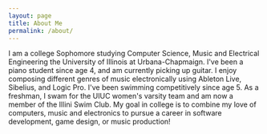 ```yaml
---
layout: page
title: About Me
permalink: /about/
---
```


<!-- This is the base Jekyll theme. You can find out more info about customizing your Jekyll theme, as well as basic Jekyll usage documentation at [jekyllrb.com](https://jekyllrb.com/) -->


<!-- You can find the source code for Minima at GitHub:
[jekyll][jekyll-organization] /
[minima](https://github.com/jekyll/minima)

You can find the source code for Jekyll at GitHub:
[jekyll][jekyll-organization] /
[jekyll](https://github.com/jekyll/jekyll)


[jekyll-organization]: https://github.com/jekyll -->

I am a college Sophomore studying Computer Science, Music and Electrical Engineering the University of Illinois at Urbana-Chapmaign. I've been a piano student since age 4, and am currently picking up guitar. I enjoy composing different genres of music electronically using Ableton Live, Sibelius, and Logic Pro. I've been swimming competitively since age 5. As a freshman, I swam for the UIUC women's varsity team and am now a member of the Illini Swim Club. My goal in college is to combine my love of computers, music and electronics to pursue a career in software development, game design, or music production!


